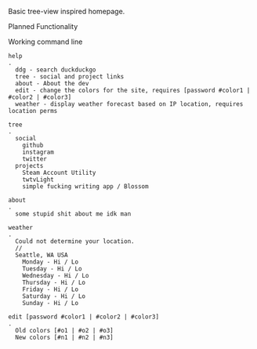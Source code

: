 Basic tree-view inspired homepage.

Planned Functionality

  Working command line

    help
    .
      ddg - search duckduckgo
      tree - social and project links
      about - About the dev
      edit - change the colors for the site, requires [password #color1 | #color2 | #color3]
      weather - display weather forecast based on IP location, requires location perms

    tree
    .
      social
        github
        instagram
        twitter
      projects
        Steam Account Utility
        twtvLight
        simple fucking writing app / Blossom

    about
    .
      some stupid shit about me idk man

    weather
    .
      Could not determine your location.
      //
      Seattle, WA USA
        Monday - Hi / Lo
        Tuesday - Hi / Lo
        Wednesday - Hi / Lo
        Thursday - Hi / Lo
        Friday - Hi / Lo
        Saturday - Hi / Lo
        Sunday - Hi / Lo

    edit [password #color1 | #color2 | #color3]
    .
      Old colors [#o1 | #o2 | #o3]
      New colors [#n1 | #n2 | #n3]